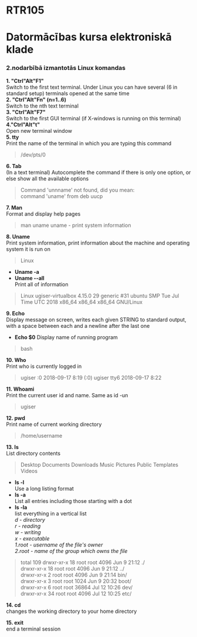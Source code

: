 # RTR105  
# Datormācības kursa elektroniskā klade  
### 2.nodarbībā izmantotās Linux komandas


**1. "Ctrl"Alt"F1"**  
Switch to the first text terminal. Under Linux you can have several (6 in standard setup) terminals opened at the same time  
**2. "Ctrl"Alt"Fn" (n=1..6)**  
Switch to the nth text terminal  
**3. "Ctrl"Alt"F7"**  
 Switch to the first GUI terminal (if X-windows is running on this terminal)  
**4."Ctrl"Alt"t"**  
Open new terminal window  
**5. tty**  
Print the name of the terminal in which you are typing this command
> /dev/pts/0

**6. Tab**  
(In a text terminal) Autocomplete the command if there is only one option, or else show all the available options
> Command 'unnname' not found, did you mean:  
command 'uname' from deb uucp

**7. Man**  
 Format and display help pages
 > man uname
 uname - print system information
 
**8. Uname**  
Print system information, print information about the machine and operating system it is run on
> Linux

* **Uname -a** 
* **Uname --all**  
Print all of information
>Linux ugiser-virtualbox 4.15.0 29 generic #31 ubuntu SMP Tue Jul Time UTC 2018 x86_64 x86_64 x86_64 GNU/Linux

**9. Echo**   
Display message on screen, writes each given STRING to standard output, with a space between each and a newline after the last one
* **Echo $0** 
Display name of running program
>bash

**10. Who**   
Print who is currently logged in
> ugiser  :0      2018-09-17 8:19 (:0)
  ugiser  tty6    2018-09-17 8:22
  
**11. Whoami**  
Print the current user id and name. Same as id -un
> ugiser

**12. pwd**  
Print name of current working directory 
> /home/username  

**13. ls**  
List directory contents
>Desktop Documents Downloads Music Pictures Public Templates Videos

* **ls -l**          
 Use a long listing format    
* **ls -a**          
  List all entries including those starting with a dot  
* **ls -la**          
  list everything in a vertical list  
      *d - directory*  
      *r - reading*  
      *w - writing*  
      *x - executable*  
      *1.root - username of the file's owner*  
      *2.root - name of the group which owns the file*  
 > total 109
drwxr-xr-x 18 root root 4096 Jun 9 21:12 ./   
drwxr-xr-x 18 root root 4096 Jun 9 21:12 ../    
drwxr-xr-x 2 root root 4096 Jun 9 21:14 bin/    
drwxr-xr-x 3 root root 1024 Jun 9 20:32 boot/   
drwxr-xr-x 6 root root 36864 Jul 12 10:26 dev/  
drwxr-xr-x 34 root root 4096 Jul 12 10:25 etc/

**14. cd**  
changes the working directory to your home directory

**15. exit**  
 end a terminal session

  






